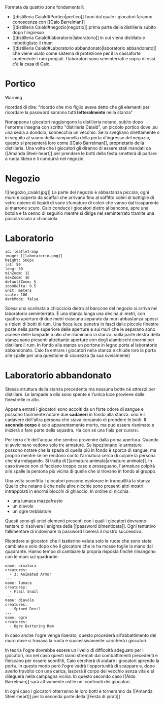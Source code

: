 Formata da quattro zone fondamentali:
- [[distilleria Caiald#Portico|portico]] fuori dal quale i giocatori faranno conoscenza con [[Caio Barrelman]]
- [[distilleria Caiald#negozio|negozio]] prima parte della distilleria subito dopo l'ingresso
- [[distilleria Caiald#laboratorio|laboratorio]] in cui viene distillato e imbottigliato il rhum
- [[distilleria Caiald#Laboratorio abbandonato|laboratorio abbandonato]] che viene usato come sistema di protezione per il la cassaforte contenente i rum pregiati.
I laboratori sono seminterrati e sopra di essi c'è la casa di Caio.
# Portico
>[!warning]
>ricordati di dire:
>"ricordo che mio figlio aveva detto che gli elementi per ricordare la password saranno tutti **letteralmente** nella stanza"

Nonappena i giocatori raggiungono la distilleria notano, subito dopo l'enorme insegna con scritto "distilleria Caiald", un piccolo portico dove ,su una sedia a dondolo, sonnecchia un vecchio.
Se lo svegliano direttamente o in seguito al suono della campanella della porta d'ingresso del negozio, questo si presenterà loro come [[Caio Barrelman]], proprietario della distilleria. Una volta che i giocatori gli diranno di essere stati mandati da [[Amanda Steel-heart]] per prendere le botti della festa smetterà di parlare a ruota libera e li condurrà nel negozio
# Negozio
![[negozio_caiald.jpg]]
La parte del negozio è abbastanza piccola, ogni muro è coperto da scaffali che arrivano fino al soffitto colmi di bottiglie di vetro ripiene di liquidi di varie sfumature di colori che vanno dal trasparente al marrone scuro.
Caio conduce i giocatori dietro al bancone, apre una botola e fa cenno di seguirlo mentre si dirige nel seminterrato tramite una piccola scala a chiocciola.
# Laboratorio
```leaflet
id: leaflet-map
image: [[laboratorio.png]]
height: 500px
lat: 50
long: 50
minZoom: 12
maxZoom: 16
defaultZoom: 5
zoomDelta: 0.5
unit: meters
scale: 100
darkMode: false

```

Scesa una scalinata a chiocciola dietro al bancone del negozio si arriva nel laboratorio seminterrato.
È una stanza lunga una decina di metri, con quattro aperture di due metri ciascuna separate da muri abbastanza spessi e ripieni di botti di rum.
Una fioca luce penetra in fasci dalle piccole finestre poste nella parte superiore delle aperture e sui muri che le separano sono accese delle lampade a olio che illuminano la stanza.
sulla parte destra della stanza sono presenti altrettante aperture con degli alambicchi enormi per distillare il rum.
In fondo alla stanza un portone in legno porta al laboratorio abbandonato. Caio fa entrare i giocatori nella stanza e chiude loro la porta alle spalle per una questione di sicurezza (la sua ovviamente)
# Laboratorio abbandonato
Stessa struttura della stanza precedente ma nessuna botte né attrezzi per distillare.
Le lampade a olio sono spente e l'unica luce proviene dalle finestrelle in alto.


Appena entrati i giocatori sono accolti da un forte odore di sangue e possono facilmente notare due **cadaveri** in fondo alla stanza: uno è il cadavere dell'altra persona che stava cercando di prendere le botti.
Il **secondo corpo** è solo apparentemente morto, ma può essere rianimato e inizierà a fare parte della squadra. Ha con sé una fiala per curarsi.

Per terra c'è dell'acqua che sembra provenire dalla prima apertura.
Quando si avvicinano vedono solo tre armature.
Se ispezionano le armature possono notare che la spada di quella più in fondo è sporca di sangue, ma proprio mentre se ne rendono conto l'armatura cerca di colpire la persona che sta indagando. Si tratta di [[armatura animata|armature animate]].
In caso invece non ci facciano troppo caso e proseguano, l'armatura colpirà alle spalle la persona più vicina di quelle che si trovano in fondo al gruppo.


Una volta sconfitta i giocatori possono esplorare in tranquillità la stanza. Quello che notano è che nelle altre nicchie sono presenti altri mostri intrappolati in enormi blocchi di ghiaccio. In ordine di nicchia:
- una lumaca mazzafrusto
- un diavolo
- un ogre trebbiatore

Questi sono gli unici elementi presenti con i quali i giocatori dovranno tentare di risolvere l'enigma della [[password dimenticata]]. Ogni tentativo fallimentare di indovinare la password libererà il mostro successivo.

Ricordare ai giocatori che il tastierino valuta solo le ruote che sono state cambiate e solo dopo che il giocatore che le ha mosse toglie la mano dal quadrante. Hanno tempo di cambiare la propria risposta finché rimangono con le mani sul quadrante.



```encounter
name: armatura
creatures:
  - 3: Animated Armor
---
name: lumaca
creatures:
  - Flail Snail
---
name: diavolo
creatures:
  - Spined Devil
---
name: ogre
creatures:
  - Ogre Battering Ram
```

In caso anche l'ogre venga liberato, questo procederà all'abbattimento del muro dove si trovava la ruota e successivamente caricherà i giocatori.

In teoria l'ogre dovrebbe essere un livello di difficoltà adeguato per i giocatori, ma nel caso questi siano stremati dai combattimenti precedenti e finiscano per essere sconfitti, Caio cercherà di aiutare i giocatori aprendo la porta. In questo modo però l'ogre vedrà l'opportunità di scappare e, dopo averlo travolto con una carica, lascerà il corpo del vecchio senza vita e si dileguerà nella campagna vicina. In questo secondo caso [[Aldo Barrelman]] sarà attivamente ostile nei confronti dei giocatori.

In ogni caso i giocatori otterranno le loro botti e torneranno da [[Amanda Steel-heart]] per la seconda parte della [[Festa di pirati]]